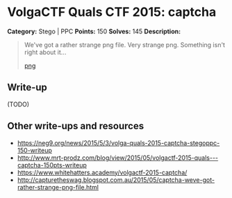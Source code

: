 # VolgaCTF Quals CTF 2015: captcha

**Category:** Stego | PPC
**Points:** 150
**Solves:** 145
**Description:**

> We've got a rather strange png file. Very strange png. Something isn't right about it...
> 
> [png](http://files.2015.volgactf.ru/captcha/capthca.png)

## Write-up

(TODO)

## Other write-ups and resources

* <https://neg9.org/news/2015/5/3/volga-quals-2015-captcha-stegoppc-150-writeup>
* <http://www.mrt-prodz.com/blog/view/2015/05/volgactf-2015-quals---captcha-150pts-writeup>
* <https://www.whitehatters.academy/volgactf-2015-captcha/>
* <http://capturetheswag.blogspot.com.au/2015/05/captcha-weve-got-rather-strange-png-file.html>
